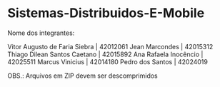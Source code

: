 # Sistemas-Distribuidos-E-Mobile

Nome dos integrantes: 

Vitor Augusto de Faria Siebra | 42012061
Jean Marcondes | 42015312
Thiago Dilean Santos Caetano | 42015892
Ana Rafaela Inocêncio | 42025511
Marcus Vinicius | 42014180
Pedro dos Santos | 42024019  


OBS.: Arquivos em ZIP devem ser descomprimidos
